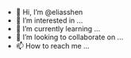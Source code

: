 - 👋 Hi, I’m @eliasshen
- 👀 I’m interested in ...
- 🌱 I’m currently learning ...
- 💞️ I’m looking to collaborate on ...
- 📫 How to reach me ...

<!---
eliasshen/eliasshen is a ✨ special ✨ repository because its `README.md` (this file) appears on your GitHub profile.
You can click the Preview link to take a look at your changes.
--->
